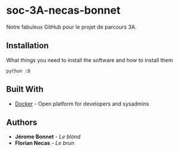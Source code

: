 # soc-3A-necas-bonnet
Notre fabuleux GitHub pour le projet de parcours 3A.

## Installation

What things you need to install the software and how to install them

```
python :D
```

## Built With

* [Docker](https://www.docker.com/) - Open platform for developers and sysadmins

## Authors

* **Jérome Bonnet** - *Le blond*
* **Florian Necas** - *Le brun*